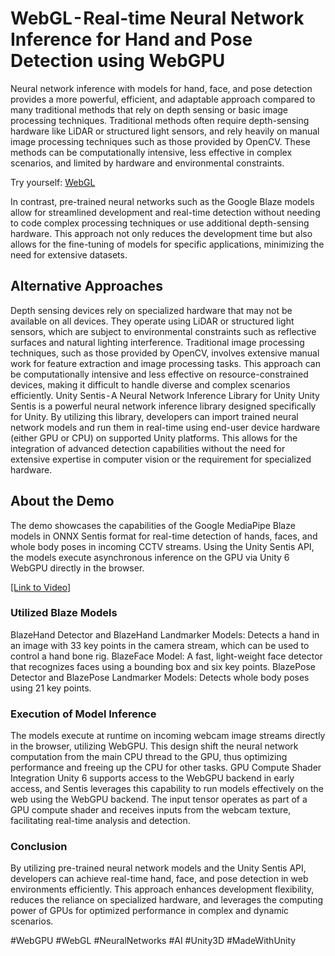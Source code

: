 # WebGL - Real-time Neural Network Inference for Hand and Pose Detection using WebGPU
Neural network inference with models for hand, face, and pose detection provides a more powerful, efficient, and adaptable approach compared to many traditional methods that rely on depth sensing or basic image processing techniques. Traditional methods often require depth-sensing hardware like LiDAR or structured light sensors, and rely heavily on manual image processing techniques such as those provided by OpenCV. These methods can be computationally intensive, less effective in complex scenarios, and limited by hardware and environmental constraints.

Try yourself: [WebGL](https://danielbierwirth-unity.github.io/SentisBlazeDetection/)

In contrast, pre-trained neural networks such as the Google Blaze models allow for streamlined development and real-time detection without needing to code complex processing techniques or use additional depth-sensing hardware. This approach not only reduces the development time but also allows for the fine-tuning of models for specific applications, minimizing the need for extensive datasets.

## Alternative Approaches
Depth sensing devices rely on specialized hardware that may not be available on all devices. They operate using LiDAR or structured light sensors, which are subject to environmental constraints such as reflective surfaces and natural lighting interference.
Traditional image processing techniques, such as those provided by OpenCV, involves extensive manual work for feature extraction and image processing tasks. This approach can be computationally intensive and less effective on resource-constrained devices, making it difficult to handle diverse and complex scenarios efficiently.
Unity Sentis - A Neural Network Inference Library for Unity
Unity Sentis is a powerful neural network inference library designed specifically for Unity. By utilizing this library, developers can import trained neural network models and run them in real-time using end-user device hardware (either GPU or CPU) on supported Unity platforms. This allows for the integration of advanced detection capabilities without the need for extensive expertise in computer vision or the requirement for specialized hardware.
## About the Demo
The demo showcases the capabilities of the Google MediaPipe Blaze models in ONNX Sentis format for real-time detection of hands, faces, and whole body poses in incoming CCTV streams. Using the Unity Sentis API, the models execute asynchronous inference on the GPU via Unity 6 WebGPU directly in the browser.

[\[Link to Video\]](https://youtu.be/mnUTlVGMDaU)

### Utilized Blaze Models
BlazeHand Detector and BlazeHand Landmarker Models: Detects a hand in an image with 33 key points in the camera stream, which can be used to control a hand bone rig.
BlazeFace Model: A fast, light-weight face detector that recognizes faces using a bounding box and six key points.
BlazePose Detector and BlazePose Landmarker Models: Detects whole body poses using 21 key points.

### Execution of Model Inference
The models execute at runtime on incoming webcam image streams directly in the browser, utilizing WebGPU. This design shift the neural network computation from the main CPU thread to the GPU, thus optimizing performance and freeing up the CPU for other tasks.
GPU Compute Shader Integration
Unity 6 supports access to the WebGPU backend in early access, and Sentis leverages this capability to run models effectively on the web using the WebGPU backend. The input tensor operates as part of a GPU compute shader and receives inputs from the webcam texture, facilitating real-time analysis and detection.

### Conclusion
By utilizing pre-trained neural network models and the Unity Sentis API, developers can achieve real-time hand, face, and pose detection in web environments efficiently. This approach enhances development flexibility, reduces the reliance on specialized hardware, and leverages the computing power of GPUs for optimized performance in complex and dynamic scenarios.

#WebGPU #WebGL #NeuralNetworks #AI #Unity3D #MadeWithUnity
